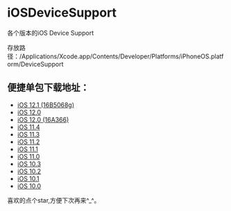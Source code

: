 # iOSDeviceSupport
各个版本的iOS Device Support

存放路径：/Applications/Xcode.app/Contents/Developer/Platforms/iPhoneOS.platform/DeviceSupport

## 便捷单包下载地址：
* [iOS 12.1 (16B5068g)](https://github.com/kiss587898/iOSDeviceSupport/raw/master/12.1%20(16B5068g).zip)
* [iOS 12.0](https://github.com/kiss587898/iOSDeviceSupport/raw/master/12.0.zip)
* [iOS 12.0 (16A366)](https://github.com/kiss587898/iOSDeviceSupport/raw/master/12.0%20(16A366).zip)
* [iOS 11.4](https://github.com/kiss587898/iOSDeviceSupport/raw/master/11.4.zip)
* [iOS 11.3](https://github.com/kiss587898/iOSDeviceSupport/raw/master/11.3.zip)
* [iOS 11.2](https://github.com/kiss587898/iOSDeviceSupport/raw/master/11.2.zip)
* [iOS 11.1](https://github.com/kiss587898/iOSDeviceSupport/raw/master/11.1.zip)
* [iOS 11.0](https://github.com/kiss587898/iOSDeviceSupport/raw/master/11.0.zip)
* [iOS 10.3](https://github.com/kiss587898/iOSDeviceSupport/raw/master/10.3.zip)
* [iOS 10.2](https://github.com/kiss587898/iOSDeviceSupport/raw/master/10.2.zip)
* [iOS 10.1](https://github.com/kiss587898/iOSDeviceSupport/raw/master/10.1.zip)
* [iOS 10.0](https://github.com/kiss587898/iOSDeviceSupport/raw/master/10.0.zip)

喜欢的点个star,方便下次再来^_^。


